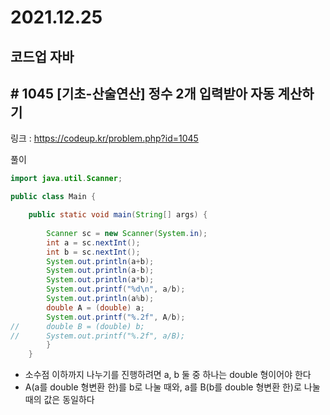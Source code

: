 # 2021.12.25

## 코드업 자바

## # 1045 [기초-산술연산] 정수 2개 입력받아 자동 계산하기

링크 : https://codeup.kr/problem.php?id=1045





풀이

```java
import java.util.Scanner;

public class Main {

	public static void main(String[] args) {
	
		Scanner sc = new Scanner(System.in);
		int a = sc.nextInt();
		int b = sc.nextInt();
		System.out.println(a+b);
		System.out.println(a-b);
		System.out.println(a*b);
		System.out.printf("%d\n", a/b);
		System.out.println(a%b);
		double A = (double) a;
		System.out.printf("%.2f", A/b);
//		double B = (double) b;
//		System.out.printf("%.2f", a/B);
		}
	}
```



* 소수점 이하까지 나누기를 진행하려면 a, b 둘 중 하나는 double 형이어야 한다
* A(a를 double 형변환 한)를 b로 나눌 때와, a를 B(b를 double 형변환 한)로 나눌 때의 값은 동일하다